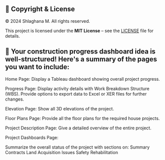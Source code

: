 ## 📜 Copyright & License
© 2024 Shlaghana M. All rights reserved.

This project is licensed under the **MIT License** – see the [LICENSE](LICENSE) file for details.

## 📜 Your construction progress dashboard idea is well-structured! Here's a summary of the pages you want to include:

Home Page:
Display a Tableau dashboard showing overall project progress.

Progress Page:
Display activity details with Work Breakdown Structure (WBS).
Provide options to export data to Excel or XER files for further changes.

Elevation Page:
Show all 3D elevations of the project.

Floor Plans Page:
Provide all the floor plans for the required house projects.

Project Description Page:
Give a detailed overview of the entire project.

Project Dashboards Page:

Summarize the overall status of the project with sections on:
Summary
Contracts
Land Acquisition
Issues
Safety
Rehabilitation
